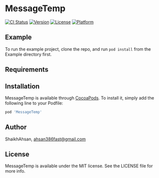 # MessageTemp

[![CI Status](http://img.shields.io/travis/ShaikhAhsan/MessageTemp.svg?style=flat)](https://travis-ci.org/ShaikhAhsan/MessageTemp)
[![Version](https://img.shields.io/cocoapods/v/MessageTemp.svg?style=flat)](http://cocoapods.org/pods/MessageTemp)
[![License](https://img.shields.io/cocoapods/l/MessageTemp.svg?style=flat)](http://cocoapods.org/pods/MessageTemp)
[![Platform](https://img.shields.io/cocoapods/p/MessageTemp.svg?style=flat)](http://cocoapods.org/pods/MessageTemp)

## Example

To run the example project, clone the repo, and run `pod install` from the Example directory first.

## Requirements

## Installation

MessageTemp is available through [CocoaPods](http://cocoapods.org). To install
it, simply add the following line to your Podfile:

```ruby
pod 'MessageTemp'
```

## Author

ShaikhAhsan, ahsan386fast@gmail.com

## License

MessageTemp is available under the MIT license. See the LICENSE file for more info.
